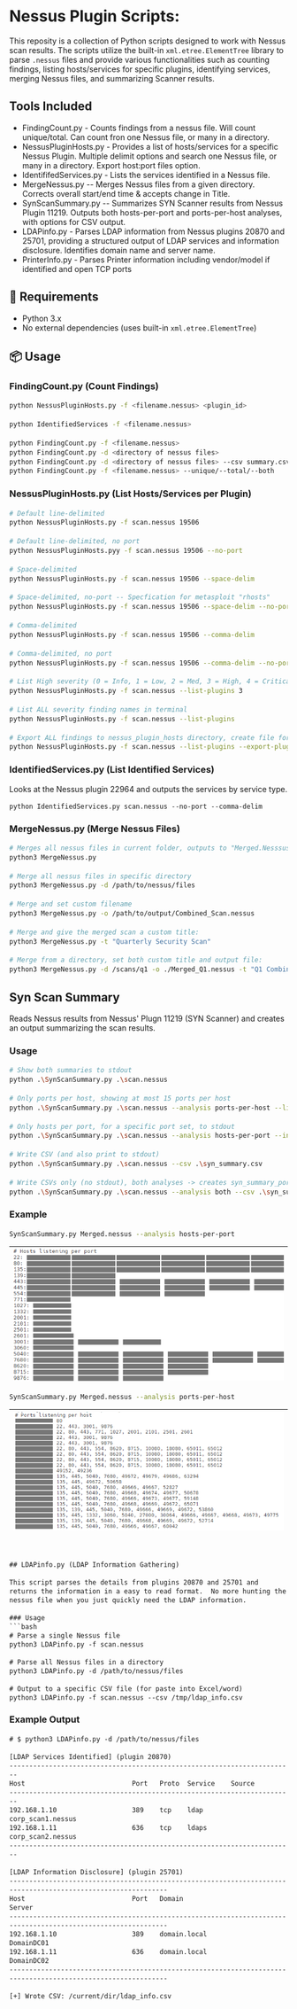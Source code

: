 # Nessus Plugin Scripts:

This reposity is a collection of Python scripts designed to work with Nessus scan results. The scripts utilize the built-in `xml.etree.ElementTree` library to parse `.nessus` files and provide various functionalities such as counting findings, listing hosts/services for specific plugins, identifying services, merging Nessus files, and summarizing Scanner results.

## Tools Included
- FindingCount.py - Counts findings from a nessus file.  Will count unique/total.  Can count fron one Nessus file, or many in a directory.
- NessusPluginHosts.py - Provides a list of hosts/services for a specific Nessus Plugin.  Multiple delimit options and search one Nessus file, or many in a directory. Export host:port files option.
- IdentififedServices.py - Lists the services identified in a Nessus file.
- MergeNessus.py -- Merges Nessus files from a given directory. Corrects overall start/end time & accepts change in Title.
- SynScanSummary.py -- Summarizes SYN Scanner results from Nessus Plugin 11219. Outputs both hosts-per-port and ports-per-host analyses, with options for CSV output.
- LDAPinfo.py - Parses LDAP information from Nessus plugins 20870 and 25701, providing a structured output of LDAP services and information disclosure. Identifies domain name and server name.
- PrinterInfo.py - Parses Printer information including vendor/model if identified and open TCP ports

## 🧰 Requirements

- Python 3.x
- No external dependencies (uses built-in `xml.etree.ElementTree`)

## 📦 Usage

### FindingCount.py (Count Findings)

```bash
python NessusPluginHosts.py -f <filename.nessus> <plugin_id>

python IdentifiedServices -f <filename.nessus>

python FindingCount.py -f <filename.nessus>
python FindingCount.py -d <directory of nessus files>
python FindingCount.py -d <directory of nessus files> --csv summary.csv
python FindingCount.py -f <filename.nessus> --unique/--total/--both

```


### NessusPluginHosts.py (List Hosts/Services per Plugin)

 
```bash
# Default line-delimited
python NessusPluginHosts.py -f scan.nessus 19506

# Default line-delimited, no port
python NessusPluginHosts.pyy -f scan.nessus 19506 --no-port

# Space-delimited
python NessusPluginHosts.py -f scan.nessus 19506 --space-delim

# Space-delimited, no-port -- Specfication for metasploit "rhosts"
python NessusPluginHosts.py -f scan.nessus 19506 --space-delim --no-port

# Comma-delimited
python NessusPluginHosts.py -f scan.nessus 19506 --comma-delim

# Comma-delimited, no port
python NessusPluginHosts.py -f scan.nessus 19506 --comma-delim --no-port

# List High severity (0 = Info, 1 = Low, 2 = Med, 3 = High, 4 = Critical) finding names in terminal
python NessusPluginHosts.py -f scan.nessus --list-plugins 3

# List ALL severity finding names in terminal
python NessusPluginHosts.py -f scan.nessus --list-plugins

# Export ALL findings to nessus_plugin_hosts directory, create file for each finding with an ordered host:port list
python NessusPluginHosts.py -f scan.nessus --list-plugins --export-plugin-hosts ./nessus_plugin_hosts
```

### IdentifiedServices.py (List Identified Services)
Looks at the Nessus plugin 22964 and outputs the services by service type.

```
python IdentifiedServices.py scan.nessus --no-port --comma-delim
```

### MergeNessus.py (Merge Nessus Files)

```bash
# Merges all nessus files in current folder, outputs to "Merged.Nesssus"
python3 MergeNessus.py

# Merge all nessus files in specific directory
python3 MergeNessus.py -d /path/to/nessus/files

# Merge and set custom filename
python3 MergeNessus.py -o /path/to/output/Combined_Scan.nessus

# Merge and give the merged scan a custom title:
python3 MergeNessus.py -t "Quarterly Security Scan"

# Merge from a directory, set both custom title and output file:
python3 MergeNessus.py -d /scans/q1 -o ./Merged_Q1.nessus -t "Q1 Combined Scan"
```

## Syn Scan Summary

Reads Nessus results from Nessus' Plugn 11219 (SYN Scanner) and creates an output summarizing the scan results. 

### Usage 

```bash
# Show both summaries to stdout
python .\SynScanSummary.py .\scan.nessus

# Only ports per host, showing at most 15 ports per host
python .\SynScanSummary.py .\scan.nessus --analysis ports-per-host --limit 15

# Only hosts per port, for a specific port set, to stdout
python .\SynScanSummary.py .\scan.nessus --analysis hosts-per-port --include-ports 22,80,443,8000-8100

# Write CSV (and also print to stdout)
python .\SynScanSummary.py .\scan.nessus --csv .\syn_summary.csv

# Write CSVs only (no stdout), both analyses -> creates syn_summary_ports_per_host.csv and syn_summary_hosts_per_port.csv
python .\SynScanSummary.py .\scan.nessus --analysis both --csv .\syn_summary.csv --no-stdout
```
### Example

```bash
SynScanSummary.py Merged.nessus --analysis hosts-per-port
```

| ![Syn Scan1](images/synScan1.png) |
|------------------------------------|

```bash
SynScanSummary.py Merged.nessus --analysis ports-per-host
```

| ![Syn Scan2](images/synScan2.png) |
|------------------------------------|
```


## LDAPinfo.py (LDAP Information Gathering)

This script parses the details from plugins 20870 and 25701 and returns the information in a easy to read format.  No more hunting the nessus file when you just quickly need the LDAP information.

### Usage
```bash
# Parse a single Nessus file 
python3 LDAPinfo.py -f scan.nessus

# Parse all Nessus files in a directory
python3 LDAPinfo.py -d /path/to/nessus/files

# Output to a specific CSV file (for paste into Excel/word)
python3 LDAPinfo.py -f scan.nessus --csv /tmp/ldap_info.csv
```

### Example Output
```
# $ python3 LDAPinfo.py -d /path/to/nessus/files

[LDAP Services Identified] (plugin 20870)
------------------------------------------------------------------------
Host                           Port   Proto  Service    Source
------------------------------------------------------------------------
192.168.1.10                   389    tcp    ldap       corp_scan1.nessus
192.168.1.11                   636    tcp    ldaps      corp_scan2.nessus
------------------------------------------------------------------------

[LDAP Information Disclosure] (plugin 25701)
--------------------------------------------------------------------------------------------------------------
Host                           Port   Domain                        Server
--------------------------------------------------------------------------------------------------------------
192.168.1.10                   389    domain.local                  DomainDC01
192.168.1.11                   636    domain.local                  DomainDC02
--------------------------------------------------------------------------------------------------------------

[+] Wrote CSV: /current/dir/ldap_info.csv
```
